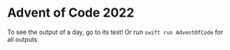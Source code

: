 # Advent of Code 2022

To see the output of a day, go to its test! Or run `swift run AdventOfCode` for all outputs 
